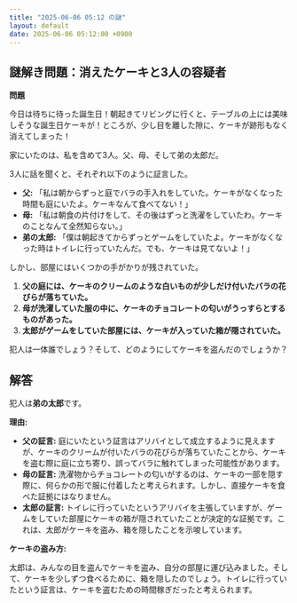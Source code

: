 ```yaml
---
title: "2025-06-06 05:12 の謎"
layout: default
date: 2025-06-06 05:12:00 +0900
---
```

## 謎解き問題：消えたケーキと3人の容疑者

**問題**

今日は待ちに待った誕生日！朝起きてリビングに行くと、テーブルの上には美味しそうな誕生日ケーキが！ところが、少し目を離した隙に、ケーキが跡形もなく消えてしまった！

家にいたのは、私を含めて3人。父、母、そして弟の太郎だ。

3人に話を聞くと、それぞれ以下のように証言した。

*   **父:** 「私は朝からずっと庭でバラの手入れをしていた。ケーキがなくなった時間も庭にいたよ。ケーキなんて食べてない！」
*   **母:** 「私は朝食の片付けをして、その後はずっと洗濯をしていたわ。ケーキのことなんて全然知らない。」
*   **弟の太郎:** 「僕は朝起きてからずっとゲームをしていたよ。ケーキがなくなった時はトイレに行っていたんだ。でも、ケーキは見てないよ！」

しかし、部屋にはいくつかの手がかりが残されていた。

1.  **父の庭には、ケーキのクリームのような白いものが少しだけ付いたバラの花びらが落ちていた。**
2.  **母が洗濯していた服の中に、ケーキのチョコレートの匂いがうっすらとするものがあった。**
3.  **太郎がゲームをしていた部屋には、ケーキが入っていた箱が隠されていた。**

犯人は一体誰でしょう？そして、どのようにしてケーキを盗んだのでしょうか？

## 解答

犯人は**弟の太郎**です。

**理由:**

*   **父の証言:** 庭にいたという証言はアリバイとして成立するように見えますが、ケーキのクリームが付いたバラの花びらが落ちていたことから、ケーキを盗む際に庭に立ち寄り、誤ってバラに触れてしまった可能性があります。
*   **母の証言:** 洗濯物からチョコレートの匂いがするのは、ケーキの一部を隠す際に、何らかの形で服に付着したと考えられます。しかし、直接ケーキを食べた証拠にはなりません。
*   **太郎の証言:** トイレに行っていたというアリバイを主張していますが、ゲームをしていた部屋にケーキの箱が隠されていたことが決定的な証拠です。これは、太郎がケーキを盗み、箱を隠したことを示唆しています。

**ケーキの盗み方:**

太郎は、みんなの目を盗んでケーキを盗み、自分の部屋に運び込みました。そして、ケーキを少しずつ食べるために、箱を隠したのでしょう。トイレに行っていたという証言は、ケーキを盗むための時間稼ぎだったと考えられます。
